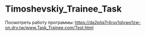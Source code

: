# Timoshevskiy_Trainee_Task

Посмотреть работу программы: https://da2pliq7r4ruy1qlywo1zw-on.drv.tw/www.Task_Trainee.com/Test.html
